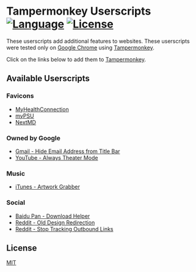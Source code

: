 # Tampermonkey Userscripts<br>[![Language](https://img.shields.io/badge/Language-JavaScript-f1e05a.svg)](https://developer.mozilla.org/en-US/docs/Web/JavaScript) [![License](https://img.shields.io/badge/License-MIT-blue.svg)](https://github.com/MrBukLau/tampermonkey-userscripts/blob/master/LICENSE.md)
These userscripts add additional features to websites. These userscripts were tested only on [Google Chrome](https://www.google.com/chrome/) using [Tampermonkey](https://chrome.google.com/webstore/detail/tampermonkey/dhdgffkkebhmkfjojejmpbldmpobfkfo).

Click on the links below to add them to [Tampermonkey](https://tampermonkey.net/).

## Available Userscripts
### Favicons
* [MyHealthConnection](https://github.com/MrBukLau/tampermonkey-userscripts/raw/master/favicons/myhealthconnection_favicon.user.js)
* [myPSU](https://github.com/MrBukLau/tampermonkey-userscripts/raw/master/favicons/mypsu_favicon.user.js)
* [NextMD](https://github.com/MrBukLau/tampermonkey-userscripts/raw/master/favicons/nextmd_favicon.user.js)
### Owned by Google
* [Gmail - Hide Email Address from Title Bar](https://github.com/MrBukLau/tampermonkey-userscripts/raw/master/javascripts/hide_gmail.user.js)
* [YouTube - Always Theater Mode](https://github.com/MrBukLau/tampermonkey-userscripts/raw/master/javascripts/youtube_always_theater_mode.user.js)
### Music
* [iTunes - Artwork Grabber](https://github.com/MrBukLau/tampermonkey-userscripts/raw/master/javascripts/itunes_artwork_grabber.user.js)
### Social
* [Baidu Pan - Download Helper](https://github.com/MrBukLau/tampermonkey-userscripts/raw/master/javascripts/baidu_pan_download_helper.user.js)
* [Reddit - Old Design Redirection](https://github.com/MrBukLau/tampermonkey-userscripts/raw/master/javascripts/reddit_old_design_redirection.user.js)
* [Reddit - Stop Tracking Outbound Links](https://github.com/MrBukLau/tampermonkey-userscripts/raw/master/javascripts/reddit_stop_tracking_outbound_links.user.js)

## License
[MIT](https://github.com/MrBukLau/tampermonkey-userscripts/blob/master/LICENSE.md)
